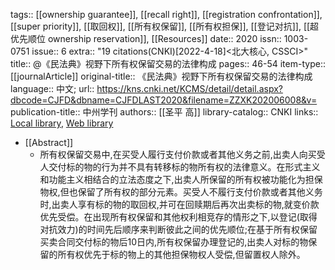 tags:: [[ownership guarantee]], [[recall right]], [[registration confrontation]], [[super priority]], [[取回权]], [[所有权保留]], [[所有权担保]], [[登记对抗]], [[超优先顺位 ownership reservation]], [[Resources]]
date:: 2020
issn:: 1003-0751
issue:: 6
extra:: "19 citations(CNKI)[2022-4-18]<北大核心, CSSCI>"
title:: @《民法典》视野下所有权保留交易的法律构成
pages:: 46-54
item-type:: [[journalArticle]]
original-title:: 《民法典》视野下所有权保留交易的法律构成
language:: 中文;
url:: https://kns.cnki.net/KCMS/detail/detail.aspx?dbcode=CJFD&dbname=CJFDLAST2020&filename=ZZXK202006008&v=
publication-title:: 中州学刊
authors:: [[圣平 高]]
library-catalog:: CNKI
links:: [Local library](zotero://select/library/items/SSDPDK2W), [Web library](https://www.zotero.org/users/8494173/items/SSDPDK2W)

- [[Abstract]]
	- 所有权保留交易中,在买受人履行支付价款或者其他义务之前,出卖人向买受人交付标的物的行为并不具有转移标的物所有权的法律意义。在形式主义和功能主义相结合的立法态度之下,出卖人所保留的所有权被功能化为担保物权,但也保留了所有权的部分元素。买受人不履行支付价款或者其他义务时,出卖人享有标的物的取回权,并可在回赎期后再次出卖标的物,就变价款优先受偿。在出现所有权保留和其他权利相竞存的情形之下,以登记(取得对抗效力)的时间先后顺序来判断彼此之间的优先顺位;在基于所有权保留买卖合同交付标的物后10日内,所有权保留办理登记的,出卖人对标的物保留的所有权优先于标的物上的其他担保物权人受偿,但留置权人除外。